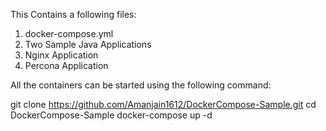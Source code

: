 This Contains a following files:
1. docker-compose.yml
2. Two Sample Java Applications
3. Nginx Application
4. Percona Application

All the containers can be started using the following command:

git clone https://github.com/Amanjain1612/DockerCompose-Sample.git
cd DockerCompose-Sample
docker-compose up -d
